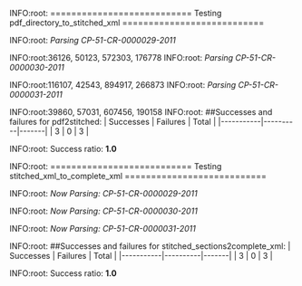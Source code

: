 INFO:root:
    ===========================
    Testing pdf_directory_to_stitched_xml
    ===========================
    
INFO:root:  *Parsing CP-51-CR-0000029-2011*

INFO:root:36126, 50123, 572303, 176778
INFO:root:  *Parsing CP-51-CR-0000030-2011*

INFO:root:116107, 42543, 894917, 266873
INFO:root:  *Parsing CP-51-CR-0000031-2011*

INFO:root:39860, 57031, 607456, 190158
INFO:root:
##Successes and failures for pdf2stitched:
| Successes | Failures | Total |
|-----------|----------|-------|
| 3 | 0 | 3 |

INFO:root:    Success ratio: **1.0**

INFO:root:
    ===========================
    Testing stitched_xml_to_complete_xml
    ===========================
    
INFO:root:  *Now Parsing: CP-51-CR-0000029-2011*

INFO:root:  *Now Parsing: CP-51-CR-0000030-2011*

INFO:root:  *Now Parsing: CP-51-CR-0000031-2011*

INFO:root:
##Successes and failures for stitched_sections2complete_xml:
| Successes | Failures | Total |
|-----------|----------|-------|
| 3 | 0 | 3 |

INFO:root:    Success ratio: **1.0**

